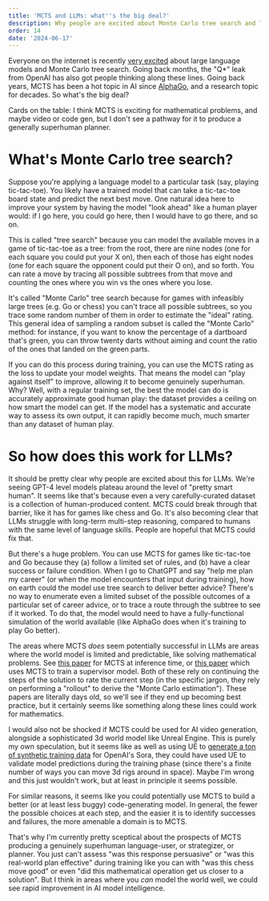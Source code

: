 ```yaml
---
title: 'MCTS and LLMs: what''s the big deal?'
description: Why people are excited about Monte Carlo tree search and language models
order: 14
date: '2024-06-17'
---
```


Everyone on the internet is recently [very excited](https://x.com/teortaxesTex/status/1802128370861232374) about large language models and Monte Carlo tree search. Going back months, the "Q*" leak from OpenAI has also got people thinking along these lines. Going back years, MCTS has been a hot topic in AI since [AlphaGo](https://jonathan-hui.medium.com/monte-carlo-tree-search-mcts-in-alphago-zero-8a403588276a), and a research topic for decades. So what's the big deal?

Cards on the table: I think MCTS is exciting for mathematical problems, and maybe video or code gen, but I don't see a pathway for it to produce a generally superhuman planner.

# What's Monte Carlo tree search?

Suppose you're applying a language model to a particular task (say, playing tic-tac-toe). You likely have a trained model that can take a tic-tac-toe board state and predict the next best move. One natural idea here to improve your system by having the model "look ahead" like a human player would: if I go here, you could go here, then I would have to go there, and so on.

This is called "tree search" because you can model the available moves in a game of tic-tac-toe as a tree: from the root, there are nine nodes (one for each square you could put your X on), then each of those has eight nodes (one for each square the opponent could put their O on), and so forth. You can rate a move by tracing all possible subtrees from that move and counting the ones where you win vs the ones where you lose.

It's called "Monte Carlo" tree search because for games with infeasibly large trees (e.g. Go or chess) you can't trace all possible subtrees, so you trace some random number of them in order to estimate the "ideal" rating. This general idea of sampling a random subset is called the "Monte Carlo" method: for instance, if you want to know the percentage of a dartboard that's green, you can throw twenty darts without aiming and count the ratio of the ones that landed on the green parts.

If you can do this process during training, you can use the MCTS rating as the loss to update your model weights. That means the model can "play against itself" to improve, allowing it to become genuinely superhuman. Why? Well, with a regular training set, the best the model can do is accurately approximate good human play: the dataset provides a ceiling on how smart the model can get. If the model has a systematic and accurate way to assess its own output, it can rapidly become much, much smarter than any dataset of human play.

# So how does this work for LLMs?

It should be pretty clear why people are excited about this for LLMs. We're seeing GPT-4 level models plateau around the level of "pretty smart human". It seems like that's because even a very carefully-curated dataset is a collection of human-produced content. MCTS could break through that barrier, like it has for games like chess and Go. It's also becoming clear that LLMs struggle with long-term multi-step reasoning, compared to humans with the same level of language skills. People are hopeful that MCTS could fix that.

But there's a huge problem. You can use MCTS for games like tic-tac-toe and Go because they (a) follow a limited set of rules, and (b) have a clear success or failure condition. When I go to ChatGPT and say "help me plan my career" (or when the model encounters that input during training), how on earth could the model use tree search to deliver better advice? There's no way to enumerate even a limited subset of the possible outcomes of a particular set of career advice, or to trace a route through the subtree to see if it worked. To do that, the model would need to have a fully-functional simulation of the world available (like AlphaGo does when it's training to play Go better).

The areas where MCTS _does_ seem potentially successful in LLMs are areas where the world model is limited and predictable, like solving mathematical problems. See [this paper](https://arxiv.org/abs/2406.07394) for MCTS at inference time, or [this paper](https://arxiv.org/html/2406.06592v1#S3.E1) which uses MCTS to train a supervisor model. Both of these rely on continuing the steps of the solution to rate the current step (in the specific jargon, they rely on performing a "rollout" to derive the "Monte Carlo estimation"). These papers are literally days old, so we'll see if they end up becoming best practice, but it certainly seems like something along these lines could work for mathematics.

I would also not be shocked if MCTS could be used for AI video generation, alongside a sophisticated 3d world model like Unreal Engine. This is purely my own speculation, but it seems like as well as using UE to [generate a ton of synthetic training data](https://www.reddit.com/r/LocalLLaMA/comments/1aspxox/explanation_of_openais_sora_by_jim_fan_nvidias/#lightbox) for OpenAI's Sora, they could have used UE to validate model predictions during the training phase (since there's a finite number of ways you can move 3d rigs around in space). Maybe I'm wrong and this just wouldn't work, but at least in principle it seems possible.

For similar reasons, it seems like you could potentially use MCTS to build a better (or at least less buggy) code-generating model. In general, the fewer the possible choices at each step, and the easier it is to identify successes and failures, the more amenable a domain is to MCTS.

That's why I'm currently pretty sceptical about the prospects of MCTS producing a genuinely superhuman language-user, or strategizer, or planner. You just can't assess "was this response persuasive" or "was this real-world plan effective" during training like you can with "was this chess move good" or even "did this mathematical operation get us closer to a solution". But I think in areas where you _can_ model the world well, we could see rapid improvement in AI model intelligence.
